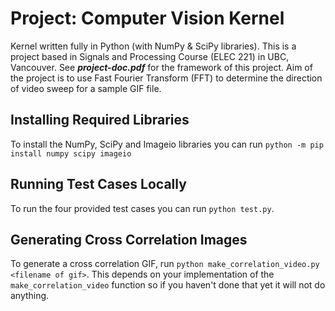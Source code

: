 # Project: Computer Vision Kernel
Kernel written fully in Python (with NumPy & SciPy libraries). This is a project based in Signals and Processing Course (ELEC 221) in UBC, Vancouver. See ***project-doc.pdf*** for the framework of this project. Aim of the project is to use Fast Fourier Transform (FFT) to determine the direction of video sweep for a sample GIF file.

## Installing Required Libraries

To install the NumPy, SciPy and Imageio libraries you can run `python -m pip install numpy scipy imageio`

## Running Test Cases Locally

To run the four provided test cases you can run `python test.py`.

## Generating Cross Correlation Images

To generate a cross correlation GIF, run `python make_correlation_video.py <filename of gif>`. This depends on your implementation of the `make_correlation_video` function so if you haven't done that yet it will not do anything.
